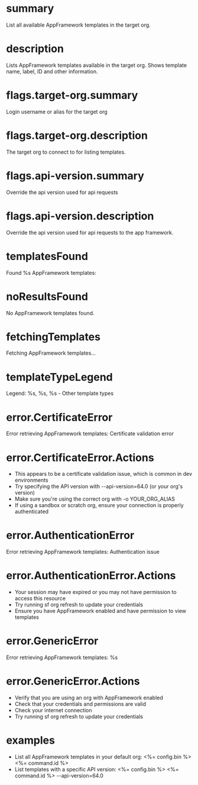 # summary

List all available AppFramework templates in the target org.

# description

Lists AppFramework templates available in the target org. Shows template name, label, ID and other information.

# flags.target-org.summary

Login username or alias for the target org

# flags.target-org.description

The target org to connect to for listing templates.

# flags.api-version.summary

Override the api version used for api requests

# flags.api-version.description

Override the api version used for api requests to the app framework.

# templatesFound

Found %s AppFramework templates:

# noResultsFound

No AppFramework templates found.

# fetchingTemplates

Fetching AppFramework templates...

# templateTypeLegend

Legend: %s, %s, %s - Other template types

# error.CertificateError

Error retrieving AppFramework templates: Certificate validation error

# error.CertificateError.Actions

- This appears to be a certificate validation issue, which is common in dev environments
- Try specifying the API version with --api-version=64.0 (or your org's version)
- Make sure you're using the correct org with -o YOUR_ORG_ALIAS
- If using a sandbox or scratch org, ensure your connection is properly authenticated

# error.AuthenticationError

Error retrieving AppFramework templates: Authentication issue

# error.AuthenticationError.Actions

- Your session may have expired or you may not have permission to access this resource
- Try running sf org refresh to update your credentials
- Ensure you have AppFramework enabled and have permission to view templates

# error.GenericError

Error retrieving AppFramework templates: %s

# error.GenericError.Actions

- Verify that you are using an org with AppFramework enabled
- Check that your credentials and permissions are valid
- Check your internet connection
- Try running sf org refresh to update your credentials

# examples

- List all AppFramework templates in your default org:
  <%= config.bin %> <%= command.id %>
- List templates with a specific API version:
  <%= config.bin %> <%= command.id %> --api-version=64.0

